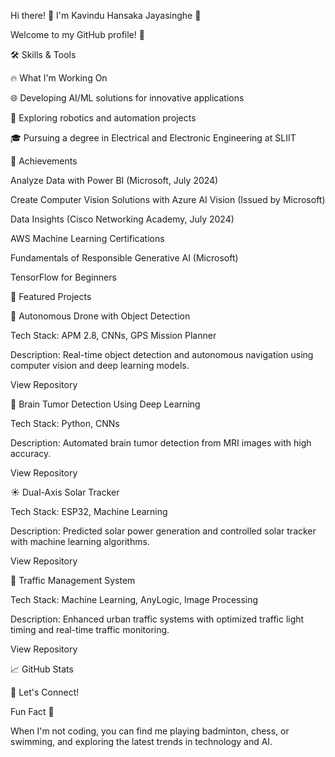 Hi there! 👋 I'm Kavindu Hansaka Jayasinghe 🌟

Welcome to my GitHub profile! 🚀

🛠️ Skills & Tools









🔥 What I'm Working On

🌐 Developing AI/ML solutions for innovative applications

🤖 Exploring robotics and automation projects

🎓 Pursuing a degree in Electrical and Electronic Engineering at SLIIT

🌟 Achievements

Analyze Data with Power BI (Microsoft, July 2024)

Create Computer Vision Solutions with Azure AI Vision (Issued by Microsoft)

Data Insights (Cisco Networking Academy, July 2024)

AWS Machine Learning Certifications

Fundamentals of Responsible Generative AI (Microsoft)

TensorFlow for Beginners

📝 Featured Projects

🚀 Autonomous Drone with Object Detection

Tech Stack: APM 2.8, CNNs, GPS Mission Planner

Description: Real-time object detection and autonomous navigation using computer vision and deep learning models.

View Repository

🧠 Brain Tumor Detection Using Deep Learning

Tech Stack: Python, CNNs

Description: Automated brain tumor detection from MRI images with high accuracy.

View Repository

☀️ Dual-Axis Solar Tracker

Tech Stack: ESP32, Machine Learning

Description: Predicted solar power generation and controlled solar tracker with machine learning algorithms.

View Repository

🚦 Traffic Management System

Tech Stack: Machine Learning, AnyLogic, Image Processing

Description: Enhanced urban traffic systems with optimized traffic light timing and real-time traffic monitoring.

View Repository

📈 GitHub Stats




🎯 Let's Connect!





Fun Fact 🌟

When I'm not coding, you can find me playing badminton, chess, or swimming, and exploring the latest trends in technology and AI.

